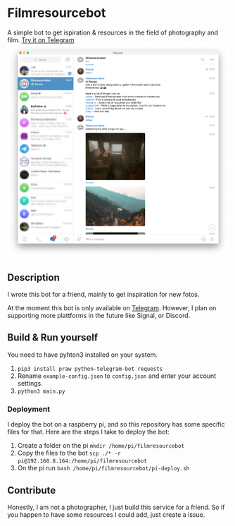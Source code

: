 # Filmresourcebot
A simple bot to get ispiration & resources in the field of photography and film.
[Try it on Telegram](https://t.me/filmresoucrebot)
![Screenshot](screenshot.png)

## Description
I wrote this bot for a friend, mainly to get inspiration for new fotos.

At the moment this bot is only available on 
[Telegram](https://t.me/filmresoucrebot). However, I plan on supporting more
plattforms in the future like Signal, or Discord.

## Build & Run yourself
You need to have pyhton3 installed on your system.
1. `pip3 install praw python-telegram-bot requests`
2. Rename `example-config.json` to `config.json` and enter your account settings.
3. `python3 main.py`

### Deployment
I deploy the bot on a raspberry pi, and so this repository has some specific 
files for that. Here are the steps I take to deploy the bot:
1. Create a folder on the pi `mkdir /home/pi/filmresourcebot`
2. Copy the files to the bot `scp ./* -r pi@192.168.8.164:/home/pi/filmresourcebot`
3. On the pi run `bash /home/pi/filmresourcebot/pi-deploy.sh`

## Contribute
Honestly, I am not a photographer, I just build this service for a friend. So if
you happen to have some resources I could add, just create a issue.